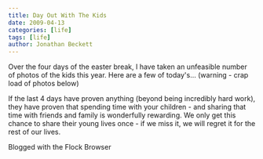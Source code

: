 ```yaml
---
title: Day Out With The Kids
date: 2009-04-13
categories: [life]
tags: [life]
author: Jonathan Beckett
---
```


Over the four days of the easter break, I have taken an unfeasible number of photos of the kids this year. Here are a few of today's... (warning - crap load of photos below)

If the last 4 days have proven anything (beyond being incredibly hard work), they have proven that spending time with your children - and sharing that time with friends and family is wonderfully rewarding. We only get this chance to share their young lives once - if we miss it, we will regret it for the rest of our lives.

Blogged with the Flock Browser